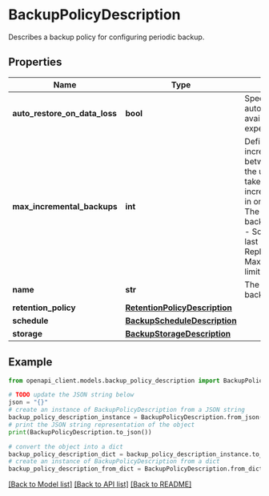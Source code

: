 # BackupPolicyDescription

Describes a backup policy for configuring periodic backup.

## Properties

Name | Type | Description | Notes
------------ | ------------- | ------------- | -------------
**auto_restore_on_data_loss** | **bool** | Specifies whether to trigger restore automatically using the latest available backup in case the partition experiences a data loss event. | 
**max_incremental_backups** | **int** | Defines the maximum number of incremental backups to be taken between two full backups. This is just the upper limit. A full backup may be taken before specified number of incremental backups are completed in one of the following conditions - The replica has never taken a full backup since it has become primary, - Some of the log records since the last backup has been truncated, or - Replica passed the MaxAccumulatedBackupLogSizeInMB limit. | 
**name** | **str** | The unique name identifying this backup policy. | 
**retention_policy** | [**RetentionPolicyDescription**](RetentionPolicyDescription.md) |  | [optional] 
**schedule** | [**BackupScheduleDescription**](BackupScheduleDescription.md) |  | 
**storage** | [**BackupStorageDescription**](BackupStorageDescription.md) |  | 

## Example

```python
from openapi_client.models.backup_policy_description import BackupPolicyDescription

# TODO update the JSON string below
json = "{}"
# create an instance of BackupPolicyDescription from a JSON string
backup_policy_description_instance = BackupPolicyDescription.from_json(json)
# print the JSON string representation of the object
print(BackupPolicyDescription.to_json())

# convert the object into a dict
backup_policy_description_dict = backup_policy_description_instance.to_dict()
# create an instance of BackupPolicyDescription from a dict
backup_policy_description_from_dict = BackupPolicyDescription.from_dict(backup_policy_description_dict)
```
[[Back to Model list]](../README.md#documentation-for-models) [[Back to API list]](../README.md#documentation-for-api-endpoints) [[Back to README]](../README.md)


